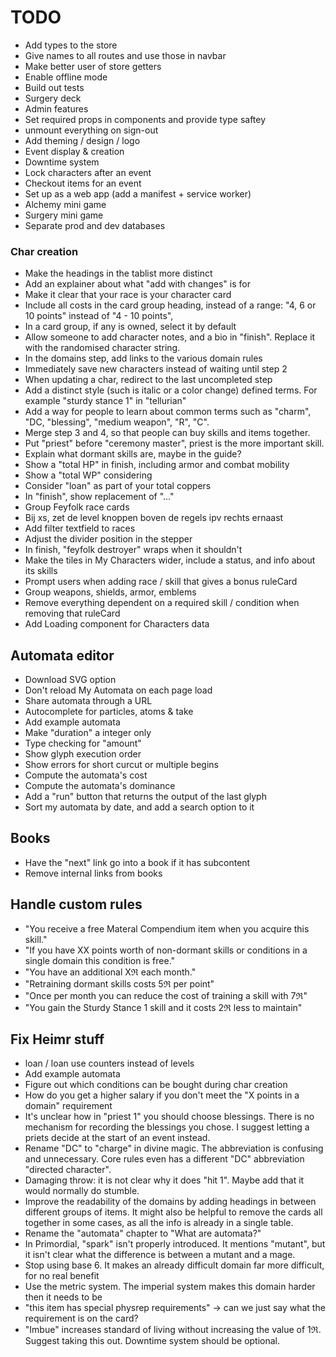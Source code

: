 # TODO

- Add types to the store
- Give names to all routes and use those in navbar
- Make better user of store getters
- Enable offline mode
- Build out tests
- Surgery deck
- Admin features
- Set required props in components and provide type saftey
- unmount everything on sign-out
- Add theming / design / logo
- Event display & creation
- Downtime system
- Lock characters after an event
- Checkout items for an event
- Set up as a web app (add a manifest + service worker)
- Alchemy mini game
- Surgery mini game
- Separate prod and dev databases

### Char creation

- Make the headings in the tablist more distinct
- Add an explainer about what "add with changes" is for
- Make it clear that your race is your character card
- Include all costs in the card group heading, instead of a range: "4, 6 or 10 points" instead of "4 - 10 points",
- In a card group, if any is owned, select it by default
- Allow someone to add character notes, and a bio in "finish". Replace it with the randomised character string.
- In the domains step, add links to the various domain rules
- Immediately save new characters instead of waiting until step 2
- When updating a char, redirect to the last uncompleted step
- Add a distinct style (such is italic or a color change) defined terms. For example "sturdy stance 1" in "tellurian"
- Add a way for people to learn about common terms such as "charm", "DC, "blessing", "medium weapon", "R", "C".
- Merge step 3 and 4, so that people can buy skills and items together.
- Put "priest" before "ceremony master", priest is the more important skill.
- Explain what dormant skills are, maybe in the guide?
- Show a "total HP" in finish, including armor and combat mobility
- Show a "total WP" considering
- Consider "loan" as part of your total coppers
- In "finish", show replacement of "..."
- Group Feyfolk race cards
- Bij xs, zet de level knoppen boven de regels ipv rechts ernaast
- Add filter textfield to races
- Adjust the divider position in the stepper
- In finish, "feyfolk destroyer" wraps when it shouldn't
- Make the tiles in My Characters wider, include a status, and info about its skills
- Prompt users when adding race / skill that gives a bonus ruleCard
- Group weapons, shields, armor, emblems
- Remove everything dependent on a required skill / condition when removing that ruleCard
- Add Loading component for Characters data

## Automata editor

- Download SVG option
- Don't reload My Automata on each page load
- Share automata through a URL
- Autocomplete for particles, atoms & take
- Add example automata
- Make "duration" a integer only
- Type checking for "amount"
- Show glyph execution order
- Show errors for short curcut or multiple begins
- Compute the automata's cost
- Compute the automata's dominance
- Add a "run" button that returns the output of the last glyph
- Sort my automata by date, and add a search option to it

## Books

- Have the "next" link go into a book if it has subcontent
- Remove internal links from books

## Handle custom rules

- "You receive a free Materal Compendium item when you acquire this skill."
- "If you have XX points worth of non-dormant skills or conditions in a single domain this condition is free."
- "You have an additional Xℜ each month."
- "Retraining dormant skills costs 5ℜ per point"
- "Once per month you can reduce the cost of training a skill with 7ℜ"
- "You gain the Sturdy Stance 1 skill and it costs 2ℜ less to maintain"

## Fix Heimr stuff

- loan / loan use counters instead of levels
- Add example automata
- Figure out which conditions can be bought during char creation
- How do you get a higher salary if you don't meet the "X points in a domain" requirement
- It's unclear how in "priest 1" you should choose blessings. There is no mechanism for recording the blessings you chose. I suggest letting a priets decide at the start of an event instead.
- Rename "DC" to "charge" in divine magic. The abbreviation is confusing and unnecessary. Core rules even has a different "DC" abbreviation "directed character".
- Damaging throw: it is not clear why it does "hit 1". Maybe add that it would normally do stumble.
- Improve the readability of the domains by adding headings in between different groups of items. It might also be helpful to remove the cards all together in some cases, as all the info is already in a single table.
- Rename the "automata" chapter to "What are automata?"
- In Primordial, "spark" isn't properly introduced. It mentions "mutant", but it isn't clear what the difference is between a mutant and a mage.
- Stop using base 6. It makes an already difficult domain far more difficult, for no real benefit
- Use the metric system. The imperial system makes this domain harder then it needs to be
- "this item has special physrep requirements" -> can we just say what the requirement is on the card?
- "Imbue" increases standard of living without increasing the value of 1ℜ. Suggest taking this out. Downtime system should be optional.
